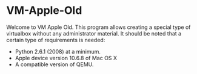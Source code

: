 # VM-Apple-Old
Welcome to VM Apple Old.
This program allows creating a special type of virtualbox without any administrator material. It should be noted that a certain type of requirements is needed:
- Python 2.6.1 (2008) at a minimum.
- Apple device version 10.6.8 of Mac OS X
- A compatible version of QEMU.
